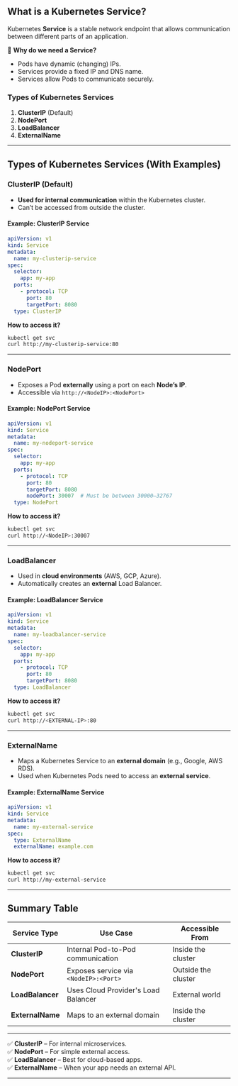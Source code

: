 ## **What is a Kubernetes Service?**
Kubernetes **Service** is a stable network endpoint that allows communication between different parts of an application.

🔹 **Why do we need a Service?**  
- Pods have dynamic (changing) IPs.  
- Services provide a fixed IP and DNS name.  
- Services allow Pods to communicate securely.

### **Types of Kubernetes Services**
1. **ClusterIP** (Default)  
2. **NodePort**  
3. **LoadBalancer**  
4. **ExternalName**

---

## **Types of Kubernetes Services (With Examples)**

### **ClusterIP (Default)**
- **Used for internal communication** within the Kubernetes cluster.
- Can’t be accessed from outside the cluster.

#### **Example: ClusterIP Service**
```yaml
apiVersion: v1
kind: Service
metadata:
  name: my-clusterip-service
spec:
  selector:
    app: my-app
  ports:
    - protocol: TCP
      port: 80
      targetPort: 8080
  type: ClusterIP
```
 **How to access it?**  
```bash
kubectl get svc
curl http://my-clusterip-service:80
```

---

### **NodePort**
- Exposes a Pod **externally** using a port on each **Node’s IP**.
- Accessible via `http://<NodeIP>:<NodePort>`

#### **Example: NodePort Service**
```yaml
apiVersion: v1
kind: Service
metadata:
  name: my-nodeport-service
spec:
  selector:
    app: my-app
  ports:
    - protocol: TCP
      port: 80
      targetPort: 8080
      nodePort: 30007  # Must be between 30000–32767
  type: NodePort
```
 **How to access it?**  
```bash
kubectl get svc
curl http://<NodeIP>:30007
```

---

### **LoadBalancer**
- Used in **cloud environments** (AWS, GCP, Azure).
- Automatically creates an **external** Load Balancer.

#### **Example: LoadBalancer Service**
```yaml
apiVersion: v1
kind: Service
metadata:
  name: my-loadbalancer-service
spec:
  selector:
    app: my-app
  ports:
    - protocol: TCP
      port: 80
      targetPort: 8080
  type: LoadBalancer
```
 **How to access it?**  
```bash
kubectl get svc
curl http://<EXTERNAL-IP>:80
```

---

### **ExternalName**
- Maps a Kubernetes Service to an **external domain** (e.g., Google, AWS RDS).
- Used when Kubernetes Pods need to access an **external service**.

#### **Example: ExternalName Service**
```yaml
apiVersion: v1
kind: Service
metadata:
  name: my-external-service
spec:
  type: ExternalName
  externalName: example.com
```
 **How to access it?**  
```bash
kubectl get svc
curl http://my-external-service
```

---

## **Summary Table**
| Service Type  | Use Case | Accessible From |
|--------------|---------|----------------|
| **ClusterIP** | Internal Pod-to-Pod communication | Inside the cluster |
| **NodePort** | Exposes service via `<NodeIP>:<Port>` | Outside the cluster |
| **LoadBalancer** | Uses Cloud Provider's Load Balancer | External world |
| **ExternalName** | Maps to an external domain | Inside the cluster |

---

✅ **ClusterIP** – For internal microservices.  
✅ **NodePort** – For simple external access.  
✅ **LoadBalancer** – Best for cloud-based apps.  
✅ **ExternalName** – When your app needs an external API.  

---
